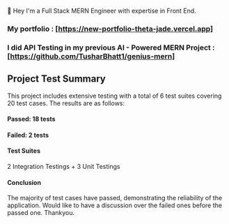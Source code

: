 🚀 Hey I'm a Full Stack MERN Engineer with expertise in Front End.
### My portfolio : [https://new-portfolio-theta-jade.vercel.app]
### I did API Testing in my previous AI - Powered MERN Project : [https://github.com/TusharBhatt1/genius-mern]

## Project Test Summary
This project includes extensive testing with a total of 6 test suites covering 20 test cases. The results are as follows:

#### Passed: 18 tests
#### Failed: 2 tests

#### Test Suites
2 Integration Testings + 3 Unit Testings


#### Conclusion
The majority of test cases have passed, demonstrating the reliability of the application. Would like to have a discussion over the failed ones before the passed one.
Thankyou.
